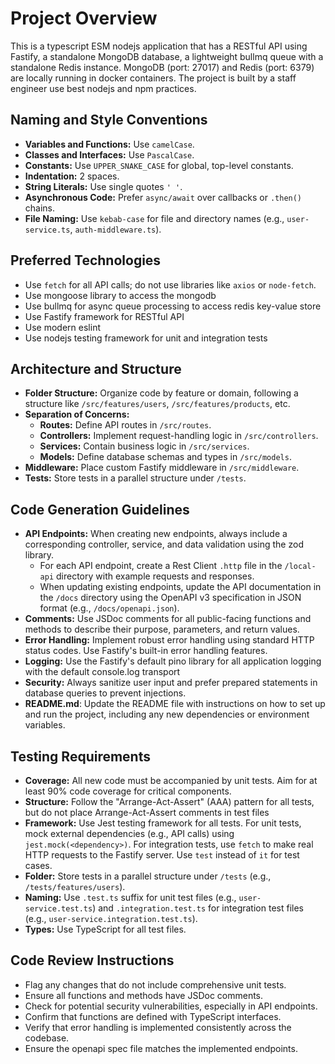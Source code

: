 # Project Overview

This is a typescript ESM nodejs application that has a RESTful API using Fastify, a standalone MongoDB database, a lightweight bullmq queue with a standalone Redis instance. MongoDB (port: 27017) and Redis (port: 6379) are locally running in docker containers.
The project is built by a staff engineer use best nodejs and npm practices.

## Naming and Style Conventions

- **Variables and Functions:** Use `camelCase`.
- **Classes and Interfaces:** Use `PascalCase`.
- **Constants:** Use `UPPER_SNAKE_CASE` for global, top-level constants.
- **Indentation:** 2 spaces.
- **String Literals:** Use single quotes `' '`.
- **Asynchronous Code:** Prefer `async/await` over callbacks or `.then()` chains.
- **File Naming:** Use `kebab-case` for file and directory names (e.g., `user-service.ts`, `auth-middleware.ts`).

## Preferred Technologies

- Use `fetch` for all API calls; do not use libraries like `axios` or `node-fetch`.
- Use mongoose library to access the mongodb
- Use bullmq for async queue processing to access redis key-value store
- Use Fastify framework for RESTful API
- Use modern eslint
- Use nodejs testing framework for unit and integration tests

## Architecture and Structure

- **Folder Structure:** Organize code by feature or domain, following a structure like `/src/features/users`, `/src/features/products`, etc.
- **Separation of Concerns:**
  - **Routes:** Define API routes in `/src/routes`.
  - **Controllers:** Implement request-handling logic in `/src/controllers`.
  - **Services:** Contain business logic in `/src/services`.
  - **Models:** Define database schemas and types in `/src/models`.
- **Middleware:** Place custom Fastify middleware in `/src/middleware`.
- **Tests:** Store tests in a parallel structure under `/tests`.

## Code Generation Guidelines

- **API Endpoints:** When creating new endpoints, always include a corresponding controller, service, and data validation using the zod library.
  - For each API endpoint, create a Rest Client `.http` file in the `/local-api` directory with example requests and responses.
  - When updating existing endpoints, update the API documentation in the `/docs` directory using the OpenAPI v3 specification in JSON format (e.g., `/docs/openapi.json`).
- **Comments:** Use JSDoc comments for all public-facing functions and methods to describe their purpose, parameters, and return values.
- **Error Handling:** Implement robust error handling using standard HTTP status codes. Use Fastify's built-in error handling features.
- **Logging:** Use the Fastify's default pino library for all application logging with the default console.log transport
- **Security:** Always sanitize user input and prefer prepared statements in database queries to prevent injections.
- **README.md**: Update the README file with instructions on how to set up and run the project, including any new dependencies or environment variables.

## Testing Requirements

- **Coverage:** All new code must be accompanied by unit tests. Aim for at least 90% code coverage for critical components.
- **Structure:** Follow the "Arrange-Act-Assert" (AAA) pattern for all tests, but do not place Arrange-Act-Assert comments in test files
- **Framework:** Use Jest testing framework for all tests. For unit tests, mock external dependencies (e.g., API calls) using `jest.mock(<dependency>)`. For integration tests, use `fetch` to make real HTTP requests to the Fastify server. Use `test` instead of `it` for test cases.
- **Folder:** Store tests in a parallel structure under `/tests` (e.g., `/tests/features/users`).
- **Naming:** Use `.test.ts` suffix for unit test files (e.g., `user-service.test.ts`) and `.integration.test.ts` for integration test files (e.g., `user-service.integration.test.ts`).
- **Types:** Use TypeScript for all test files.

## Code Review Instructions

- Flag any changes that do not include comprehensive unit tests.
- Ensure all functions and methods have JSDoc comments.
- Check for potential security vulnerabilities, especially in API endpoints.
- Confirm that functions are defined with TypeScript interfaces.
- Verify that error handling is implemented consistently across the codebase.
- Ensure the openapi spec file matches the implemented endpoints.
